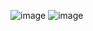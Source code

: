 ![image](https://github.com/user-attachments/assets/52c2e0b7-bbfd-4dd5-915b-cd7f691f3a63)
![image](https://github.com/user-attachments/assets/1f53fc71-1d3b-4b51-9bf1-9b118b083a41)
